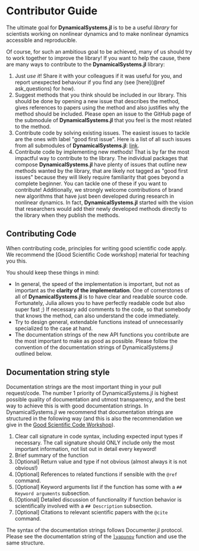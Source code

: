 # Contributor Guide

The ultimate goal for **DynamicalSystems.jl** is
to be a useful *library* for scientists working on nonlinear dynamics and to make nonlinear dynamics accessible and reproducible.

Of course, for such an ambitious goal to be achieved, many of us should try to
work together to improve the library! If you want to help the cause, there are many ways to contribute to the **DynamicalSystems.jl** library:

1. Just *use it*! Share it with your colleagues if it was useful for you, and report unexpected behaviour if you find any (see [here](@ref ask_questions) for how).
2. Suggest methods that you think should be included in our library. This should be
   done by opening a new issue that describes the method, gives references to papers
   using the method and also justifies why the method should be included. Please open an issue to the GitHub page of the submodule of **DynamicalSystems.jl** that you feel is the most related to the method.
3. Contribute code by solving existing issues. The easiest issues to tackle are the ones with label "good first issue". Here is a list of all such issues from all submodules of **DynamicalSystems.jl**: [link](https://github.com/issues?page=1&q=is%3Aopen+is%3Aissue+repo%3AJuliaDynamics%2FChaosTools.jl+repo%3AJuliaDynamics%2FDynamicalSystemsBase.jl+repo%3AJuliaDynamics%2FDelayEmbeddings.jl+repo%3AJuliaDynamics%2FRecurrenceAnalysis.jl+repo%3AJuliaDynamics%2FDynamicalSystems.jl+repo%3AJuliaDynamics%2FAttractors.jl+repo%3AJuliaDynamics%2FComplexityMeasures.jl+repo%3AJuliaDynamics%2FFractalDimensions.jl+repo%3AJuliaDynamics%2FStateSpaceSets.jl+label%3A%22good+first+issue%22).
4. Contribute code by implementing new methods! That is by far the most impactful way to contribute to the library. The individual packages that compose **DynamicalSystems.jl** have plenty of issues that outline new methods wanted by the library, that are likely not tagged as "good first issues" because they will likely require familiarity that goes beyond a complete beginner. You can tackle one of these if you want to contribute! Additionally, we strongly welcome contributions of brand new algorithms that have just been developed during research in nonlinear dynamics. In fact, **DynamicalSystems.jl** started with the vision that researchers would add their newly developed methods directly to the library when they publish the methods.

## Contributing Code

When contributing code, principles for writing good scientific code apply. We recommend the [Good Scientific Code workshop] material for teaching you this.

You should keep these things in mind:

* In general, the
  speed of the implementation is important, but not as important as the
  **clarity of the implementation**. One of cornerstones of all of
  **DynamicalSystems.jl** is to have clear and readable source code. Fortunately,
  Julia allows you to have perfectly readable code but also super fast ;)
  If necessary add comments to the code, so that somebody that knows the method, can also understand the code immediately.
* Try to design general, extendable functions instead of unnecessarily specialized to the case at hand.
* The documentation strings of the new API functions you contribute are the most important to make as good as possible. Please follow the convention of the documentation strings of DynamicalSystems.jl outlined below.

## Documentation string style

Documentation strings are the most important thing in your pull request/code. The number 1 priority of DynamicalSystems.jl is highest possible quality of documentation and utmost transparency, and the best way to achieve this is with good documentation strings. In DynamicalSystems.jl we recommend that documentation strings are structured in the following way (and this is also the recommendation we give in the [Good Scientific Code Workshop](https://youtu.be/x3swaMSCcYk?t=11087)).

1. Clear call signature in code syntax, including expected input types if necessary. The call signature should ONLY include only the most important information, not list out in detail every keyword!
1. Brief summary of the function
1. [Optional] Return value and type if not obvious (almost always it is not obvious!)
1. [Optional] References to related functions if sensible with the `@ref` command.
1. [Optional] Keyword arguments list if the function has some with a `## Keyword arguments` subsection.
1. [Optional] Detailed discussion of functionality if function behavior is scientifically involved with a `## Description` subsection.
1. [Optional] Citations to relevant scientific papers with the `@cite` command.

The syntax of the documentation strings follows Documenter.jl protocol. Please see the documentation string of the [`lyapunov`](https://github.com/JuliaDynamics/ChaosTools.jl/blob/a7ba7f559e24bd6e32d270b9a6281d4b919a20a1/src/chaosdetection/lyapunovs/lyapunov.jl#L4-L65) function and use the same structure.
